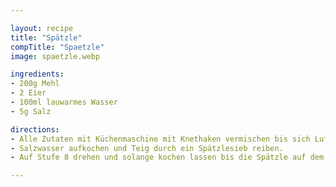 ```yaml
---

layout: recipe
title: "Spätzle"
compTitle: "Spaetzle"
image: spaetzle.webp

ingredients:
- 200g Mehl
- 2 Eier
- 100ml lauwarmes Wasser
- 5g Salz

directions:
- Alle Zutaten mit Küchenmaschine mit Knethaken vermischen bis sich Luftblasen im Teig bilden (mixt man zu kurz werden die Spätzle nicht flaumig).
- Salzwasser aufkochen und Teig durch ein Spätzlesieb reiben.
- Auf Stufe 8 drehen und solange kochen lassen bis die Spätzle auf dem Wasser schwimmen.

---
```

